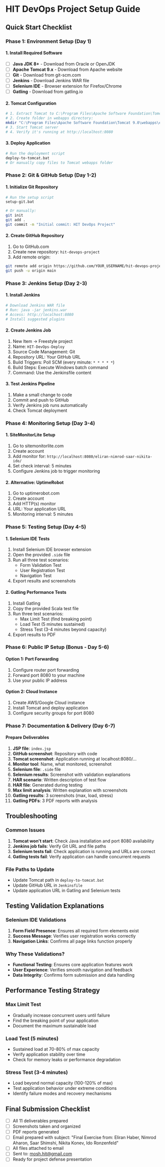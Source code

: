 # HIT DevOps Project Setup Guide

## Quick Start Checklist

### Phase 1: Environment Setup (Day 1)

#### 1. Install Required Software
- [ ] **Java JDK 8+** - Download from Oracle or OpenJDK
- [ ] **Apache Tomcat 9.x** - Download from Apache website
- [ ] **Git** - Download from git-scm.com
- [ ] **Jenkins** - Download Jenkins WAR file
- [ ] **Selenium IDE** - Browser extension for Firefox/Chrome
- [ ] **Gatling** - Download from gatling.io

#### 2. Tomcat Configuration
```bash
# 1. Extract Tomcat to C:\Program Files\Apache Software Foundation\Tomcat 9.0
# 2. Create folder in webapps directory:
mkdir "C:\Program Files\Apache Software Foundation\Tomcat 9.0\webapps\eliran-nimrod-saar-nikita-ido"
# 3. Start Tomcat server
# 4. Verify it's running at http://localhost:8080
```

#### 3. Deploy Application
```bash
# Run the deployment script
deploy-to-tomcat.bat
# Or manually copy files to Tomcat webapps folder
```

### Phase 2: Git & GitHub Setup (Day 1-2)

#### 1. Initialize Git Repository
```bash
# Run the setup script
setup-git.bat

# Or manually:
git init
git add .
git commit -m "Initial commit: HIT DevOps Project"
```

#### 2. Create GitHub Repository
1. Go to GitHub.com
2. Create new repository: `hit-devops-project`
3. Add remote origin:
```bash
git remote add origin https://github.com/YOUR_USERNAME/hit-devops-project.git
git push -u origin main
```

### Phase 3: Jenkins Setup (Day 2-3)

#### 1. Install Jenkins
```bash
# Download Jenkins WAR file
# Run: java -jar jenkins.war
# Access: http://localhost:8080
# Install suggested plugins
```

#### 2. Create Jenkins Job
1. New Item → Freestyle project
2. Name: `HIT-DevOps-Deploy`
3. Source Code Management: Git
4. Repository URL: Your GitHub URL
5. Build Triggers: Poll SCM (every minute: `* * * * *`)
6. Build Steps: Execute Windows batch command
7. Command: Use the Jenkinsfile content

#### 3. Test Jenkins Pipeline
1. Make a small change to code
2. Commit and push to GitHub
3. Verify Jenkins job runs automatically
4. Check Tomcat deployment

### Phase 4: Monitoring Setup (Day 3-4)

#### 1. SiteMonitorLite Setup
1. Go to sitemonitorlite.com
2. Create account
3. Add monitor for: `http://localhost:8080/eliran-nimrod-saar-nikita-ido/`
4. Set check interval: 5 minutes
5. Configure Jenkins job to trigger monitoring

#### 2. Alternative: UptimeRobot
1. Go to uptimerobot.com
2. Create account
3. Add HTTP(s) monitor
4. URL: Your application URL
5. Monitoring interval: 5 minutes

### Phase 5: Testing Setup (Day 4-5)

#### 1. Selenium IDE Tests
1. Install Selenium IDE browser extension
2. Open the provided `.side` file
3. Run all three test scenarios:
   - Form Validation Test
   - User Registration Test  
   - Navigation Test
4. Export results and screenshots

#### 2. Gatling Performance Tests
1. Install Gatling
2. Copy the provided Scala test file
3. Run three test scenarios:
   - Max Limit Test (find breaking point)
   - Load Test (5 minutes sustained)
   - Stress Test (3-4 minutes beyond capacity)
4. Export results to PDF

### Phase 6: Public IP Setup (Bonus - Day 5-6)

#### Option 1: Port Forwarding
1. Configure router port forwarding
2. Forward port 8080 to your machine
3. Use your public IP address

#### Option 2: Cloud Instance
1. Create AWS/Google Cloud instance
2. Install Tomcat and deploy application
3. Configure security groups for port 8080

### Phase 7: Documentation & Delivery (Day 6-7)

#### Prepare Deliverables
1. **JSP file**: `index.jsp`
2. **GitHub screenshot**: Repository with code
3. **Tomcat screenshot**: Application running at localhost:8080/...
4. **Monitor tool**: Name, what monitored, screenshot
5. **Selenium file**: `.side` file
6. **Selenium results**: Screenshot with validation explanations
7. **HAR scenario**: Written description of test flow
8. **HAR file**: Generated during testing
9. **Max limit analysis**: Written explanation with screenshots
10. **Gatling results**: 3 screenshots (max, load, stress)
11. **Gatling PDFs**: 3 PDF reports with analysis

## Troubleshooting

### Common Issues
1. **Tomcat won't start**: Check Java installation and port 8080 availability
2. **Jenkins job fails**: Verify Git URL and file paths
3. **Selenium tests fail**: Check application is running and URLs are correct
4. **Gatling tests fail**: Verify application can handle concurrent requests

### File Paths to Update
- Update Tomcat path in `deploy-to-tomcat.bat`
- Update GitHub URL in `Jenkinsfile`
- Update application URL in Gatling and Selenium tests

## Testing Validation Explanations

### Selenium IDE Validations
1. **Form Field Presence**: Ensures all required form elements exist
2. **Success Message**: Verifies user registration works correctly
3. **Navigation Links**: Confirms all page links function properly

### Why These Validations?
- **Functional Testing**: Ensures core application features work
- **User Experience**: Verifies smooth navigation and feedback
- **Data Integrity**: Confirms form submission and data handling

## Performance Testing Strategy

### Max Limit Test
- Gradually increase concurrent users until failure
- Find the breaking point of your application
- Document the maximum sustainable load

### Load Test (5 minutes)
- Sustained load at 70-80% of max capacity
- Verify application stability over time
- Check for memory leaks or performance degradation

### Stress Test (3-4 minutes)
- Load beyond normal capacity (100-120% of max)
- Test application behavior under extreme conditions
- Identify failure modes and recovery mechanisms

## Final Submission Checklist

- [ ] All 11 deliverables prepared
- [ ] Screenshots taken and organized
- [ ] PDF reports generated
- [ ] Email prepared with subject: "Final Exercise from: Eliran Haber, Nimrod Aharon, Saar Shimshi, Nikita Konev, Ido Ronzenfeld"
- [ ] All files attached to email
- [ ] Sent to: mosh.hit@gmail.com
- [ ] Ready for project defense presentation
